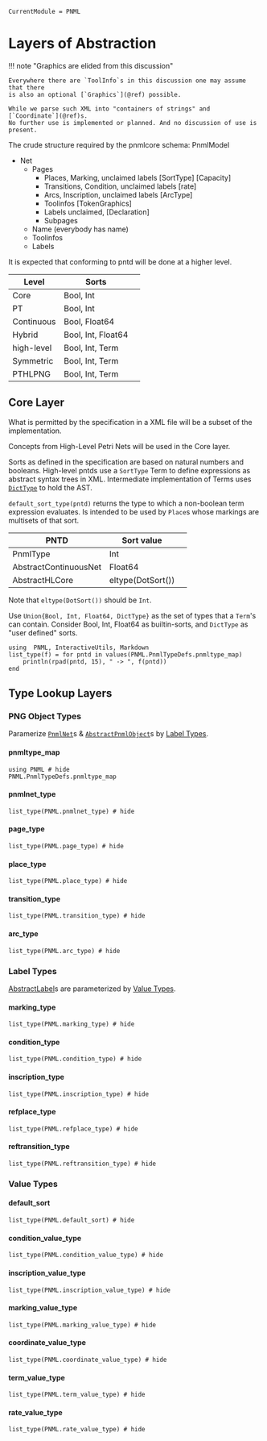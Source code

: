 ```@meta
CurrentModule = PNML
```

# Layers of Abstraction

!!! note "Graphics are elided from this discussion"

	Everywhere there are `ToolInfo`s in this discussion one may assume that there
	is also an optional [`Graphics`](@ref) possible.

	While we parse such XML into "containers of strings" and [`Coordinate`](@ref)s.
	No further use is implemented or planned. And no discussion of use is present.

The crude structure required by the pnmlcore schema:
PnmlModel
- Net
  * Pages
    - Places, Marking, unclaimed labels  [SortType] [Capacity]
    - Transitions, Condition, unclaimed labels [rate]
    - Arcs, Inscription, unclaimed labels [ArcType]
    - Toolinfos [TokenGraphics]
    - Labels unclaimed, [Declaration]
    - Subpages
  * Name (everybody has name)
  * Toolinfos
  * Labels

It is expected that conforming to pntd will be done at a higher level.

| Level      | Sorts              |   |
|------------|--------------------|---|
| Core       | Bool, Int          |   |
| PT         | Bool, Int          |   |
| Continuous | Bool, Float64      |   |
| Hybrid     | Bool, Int, Float64 |   |
| high-level | Bool, Int, Term    |   |
| Symmetric  | Bool, Int, Term    |   |
| PTHLPNG    | Bool, Int, Term    |   |

## Core Layer

What is permitted by the specification in a XML file will be a subset of the implementation.

Concepts from High-Level Petri Nets will be used in the Core layer.

Sorts as defined in the specification are based on natural numbers and booleans.
High-level pntds use a `SortType` Term to define expressions as abstract syntax trees in XML.
Intermediate implementation of Terms uses [`DictType`](@ref) to hold the AST.

`default_sort_type(pntd)` returns the type to which a non-boolean term expression evaluates.
Is intended to be used by `Place`s whose markings are multisets of that sort.

| PNTD                  | Sort value        |   |
|-----------------------|-------------------|---|
| PnmlType              | Int               |   |
| AbstractContinuousNet | Float64           |   |
| AbstractHLCore        | eltype(DotSort()) |   |

Note that `eltype(DotSort())` should be `Int`.


Use `Union{Bool, Int, Float64, DictType}` as the set of types that a `Term`'s can contain.
Consider Bool, Int, Float64 as builtin-sorts, and `DictType` as "user defined" sorts.

```@setup types
using  PNML, InteractiveUtils, Markdown
list_type(f) = for pntd in values(PNML.PnmlTypeDefs.pnmltype_map)
    println(rpad(pntd, 15), " -> ", f(pntd))
end

```

## Type Lookup Layers

### PNG Object Types

Paramerize [`PnmlNet`](@ref)s & [`AbstractPnmlObject`](@ref)s by [Label Types](@ref).

#### pnmltype\_map
```@example
using PNML # hide
PNML.PnmlTypeDefs.pnmltype_map
```
#### pnmlnet\_type
```@example types
list_type(PNML.pnmlnet_type) # hide
```
#### page\_type
```@example types
list_type(PNML.page_type) # hide
```
#### place\_type
```@example types
list_type(PNML.place_type) # hide
```
#### transition\_type
```@example types
list_type(PNML.transition_type) # hide
```
#### arc\_type
```@example types
list_type(PNML.arc_type) # hide
```

### Label Types

[AbstractLabel](@ref)s are parameterized by [Value Types](@ref).


#### marking\_type
```@example types
list_type(PNML.marking_type) # hide
```
#### condition\_type
```@example types
list_type(PNML.condition_type) # hide
```
#### inscription\_type
```@example types
list_type(PNML.inscription_type) # hide
```
#### refplace\_type
```@example types
list_type(PNML.refplace_type) # hide
```
#### reftransition\_type
```@example types
list_type(PNML.reftransition_type) # hide
```

### Value Types

#### default\_sort
```@example types
list_type(PNML.default_sort) # hide
```
#### condition\_value\_type
```@example types
list_type(PNML.condition_value_type) # hide
```
#### inscription\_value\_type
```@example types
list_type(PNML.inscription_value_type) # hide
```
#### marking\_value\_type
```@example types
list_type(PNML.marking_value_type) # hide
```
#### coordinate\_value\_type
```@example types
list_type(PNML.coordinate_value_type) # hide
```
#### term\_value\_type
```@example types
list_type(PNML.term_value_type) # hide
```
#### rate\_value\_type
```@example types
list_type(PNML.rate_value_type) # hide
```
